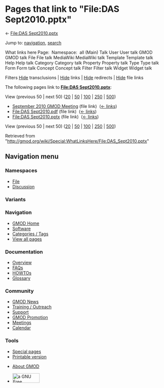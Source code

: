 <div id="mw-page-base" class="noprint">

</div>

<div id="mw-head-base" class="noprint">

</div>

<div id="content" class="mw-body" role="main">

<span id="top"></span>

<div id="mw-js-message" style="display:none;">

</div>



# <span dir="auto">Pages that link to "File:DAS Sept2010.pptx"</span>

<div id="bodyContent">

<div id="contentSub">

← [File:DAS
Sept2010.pptx](/wiki/File:DAS_Sept2010.pptx "File:DAS Sept2010.pptx")

</div>

<div id="jump-to-nav" class="mw-jump">

Jump to: [navigation](#mw-navigation), [search](#p-search)

</div>

<div id="mw-content-text">

What links here Page:  Namespace:  all (Main) Talk User User talk GMOD
GMOD talk File File talk MediaWiki MediaWiki talk Template Template talk
Help Help talk Category Category talk Property Property talk Type Type
talk Form Form talk Concept Concept talk Filter Filter talk Widget
Widget talk

Filters
[Hide](/mediawiki/index.php?title=Special:WhatLinksHere/File:DAS_Sept2010.pptx&hidetrans=1 "Special:WhatLinksHere/File:DAS Sept2010.pptx")
transclusions \|
[Hide](/mediawiki/index.php?title=Special:WhatLinksHere/File:DAS_Sept2010.pptx&hidelinks=1 "Special:WhatLinksHere/File:DAS Sept2010.pptx")
links \|
[Hide](/mediawiki/index.php?title=Special:WhatLinksHere/File:DAS_Sept2010.pptx&hideredirs=1 "Special:WhatLinksHere/File:DAS Sept2010.pptx")
redirects \|
[Hide](/mediawiki/index.php?title=Special:WhatLinksHere/File:DAS_Sept2010.pptx&hideimages=1 "Special:WhatLinksHere/File:DAS Sept2010.pptx")
file links

The following pages link to **[File:DAS
Sept2010.pptx](/wiki/File:DAS_Sept2010.pptx "File:DAS Sept2010.pptx")**:

View (previous 50 \| next 50)
([20](/mediawiki/index.php?title=Special:WhatLinksHere/File:DAS_Sept2010.pptx&limit=20 "Special:WhatLinksHere/File:DAS Sept2010.pptx")
\|
[50](/mediawiki/index.php?title=Special:WhatLinksHere/File:DAS_Sept2010.pptx&limit=50 "Special:WhatLinksHere/File:DAS Sept2010.pptx")
\|
[100](/mediawiki/index.php?title=Special:WhatLinksHere/File:DAS_Sept2010.pptx&limit=100 "Special:WhatLinksHere/File:DAS Sept2010.pptx")
\|
[250](/mediawiki/index.php?title=Special:WhatLinksHere/File:DAS_Sept2010.pptx&limit=250 "Special:WhatLinksHere/File:DAS Sept2010.pptx")
\|
[500](/mediawiki/index.php?title=Special:WhatLinksHere/File:DAS_Sept2010.pptx&limit=500 "Special:WhatLinksHere/File:DAS Sept2010.pptx"))

- [September 2010 GMOD
  Meeting](/wiki/September_2010_GMOD_Meeting "September 2010 GMOD Meeting")
  (file link) ‎ <span class="mw-whatlinkshere-tools">([←
  links](/mediawiki/index.php?title=Special:WhatLinksHere&target=September+2010+GMOD+Meeting "Special:WhatLinksHere"))</span>
- [File:DAS
  Sept2010.pdf](/wiki/File:DAS_Sept2010.pdf "File:DAS Sept2010.pdf")
  (file link) ‎ <span class="mw-whatlinkshere-tools">([←
  links](/mediawiki/index.php?title=Special:WhatLinksHere&target=File%3ADAS+Sept2010.pdf "Special:WhatLinksHere"))</span>
- [File:DAS
  Sept2010.pptx](/wiki/File:DAS_Sept2010.pptx "File:DAS Sept2010.pptx")
  (file link) ‎ <span class="mw-whatlinkshere-tools">([←
  links](/mediawiki/index.php?title=Special:WhatLinksHere&target=File%3ADAS+Sept2010.pptx "Special:WhatLinksHere"))</span>

View (previous 50 \| next 50)
([20](/mediawiki/index.php?title=Special:WhatLinksHere/File:DAS_Sept2010.pptx&limit=20 "Special:WhatLinksHere/File:DAS Sept2010.pptx")
\|
[50](/mediawiki/index.php?title=Special:WhatLinksHere/File:DAS_Sept2010.pptx&limit=50 "Special:WhatLinksHere/File:DAS Sept2010.pptx")
\|
[100](/mediawiki/index.php?title=Special:WhatLinksHere/File:DAS_Sept2010.pptx&limit=100 "Special:WhatLinksHere/File:DAS Sept2010.pptx")
\|
[250](/mediawiki/index.php?title=Special:WhatLinksHere/File:DAS_Sept2010.pptx&limit=250 "Special:WhatLinksHere/File:DAS Sept2010.pptx")
\|
[500](/mediawiki/index.php?title=Special:WhatLinksHere/File:DAS_Sept2010.pptx&limit=500 "Special:WhatLinksHere/File:DAS Sept2010.pptx"))

</div>

<div class="printfooter">

Retrieved from
"<http://gmod.org/wiki/Special:WhatLinksHere/File:DAS_Sept2010.pptx>"

</div>

<div id="catlinks" class="catlinks catlinks-allhidden">

</div>

<div class="visualClear">

</div>

</div>

</div>

<div id="mw-navigation">

## Navigation menu

<div id="mw-head">



<div id="left-navigation">

<div id="p-namespaces" class="vectorTabs" role="navigation"
aria-labelledby="p-namespaces-label">

### Namespaces

- <span id="ca-nstab-image"><a href="/wiki/File:DAS_Sept2010.pptx" accesskey="c"
  title="View the file page [c]">File</a></span>
- <span id="ca-talk"><a
  href="/mediawiki/index.php?title=File_talk:DAS_Sept2010.pptx&amp;action=edit&amp;redlink=1"
  accesskey="t"
  title="Discussion about the content page [t]">Discussion</a></span>

</div>

<div id="p-variants" class="vectorMenu emptyPortlet" role="navigation"
aria-labelledby="p-variants-label">

### 

### Variants[](#)

<div class="menu">

</div>

</div>

</div>

<div id="right-navigation">





</div>



</div>

</div>

</div>

<div id="mw-panel">

<div id="p-logo" role="banner">

<a href="/wiki/Main_Page"
style="background-image: url(http://gmod.org/images/GMOD-cogs.png);"
title="Visit the main page"></a>

</div>

<div id="p-Navigation" class="portal" role="navigation"
aria-labelledby="p-Navigation-label">

### Navigation

<div class="body">

- <span id="n-GMOD-Home">[GMOD Home](/wiki/Main_Page)</span>
- <span id="n-Software">[Software](/wiki/GMOD_Components)</span>
- <span id="n-Categories-.2F-Tags">[Categories /
  Tags](/wiki/Categories)</span>
- <span id="n-View-all-pages">[View all
  pages](/wiki/Special:AllPages)</span>

</div>

</div>

<div id="p-Documentation" class="portal" role="navigation"
aria-labelledby="p-Documentation-label">

### Documentation

<div class="body">

- <span id="n-Overview">[Overview](/wiki/Overview)</span>
- <span id="n-FAQs">[FAQs](/wiki/Category:FAQ)</span>
- <span id="n-HOWTOs">[HOWTOs](/wiki/Category:HOWTO)</span>
- <span id="n-Glossary">[Glossary](/wiki/Glossary)</span>

</div>

</div>

<div id="p-Community" class="portal" role="navigation"
aria-labelledby="p-Community-label">

### Community

<div class="body">

- <span id="n-GMOD-News">[GMOD News](/wiki/GMOD_News)</span>
- <span id="n-Training-.2F-Outreach">[Training /
  Outreach](/wiki/Training_and_Outreach)</span>
- <span id="n-Support">[Support](/wiki/Support)</span>
- <span id="n-GMOD-Promotion">[GMOD
  Promotion](/wiki/GMOD_Promotion)</span>
- <span id="n-Meetings">[Meetings](/wiki/Meetings)</span>
- <span id="n-Calendar">[Calendar](/wiki/Calendar)</span>

</div>

</div>

<div id="p-tb" class="portal" role="navigation"
aria-labelledby="p-tb-label">

### Tools

<div class="body">

- <span id="t-specialpages"><a href="/wiki/Special:SpecialPages" accesskey="q"
  title="A list of all special pages [q]">Special pages</a></span>
- <span id="t-print"><a
  href="/mediawiki/index.php?title=Special:WhatLinksHere/File:DAS_Sept2010.pptx&amp;printable=yes"
  rel="alternate" accesskey="p"
  title="Printable version of this page [p]">Printable version</a></span>

</div>

</div>

</div>

</div>

<div id="footer" role="contentinfo">

- <span id="footer-places-about">[About
  GMOD](/wiki/GMOD:About "GMOD:About")</span>

<!-- -->

- <span id="footer-copyrightico">[<img src="http://www.gnu.org/graphics/gfdl-logo-small.png" width="88"
  height="31" alt="a GNU Free Documentation License" />](http://www.gnu.org/licenses/fdl-1.3.html)</span>




</div>
